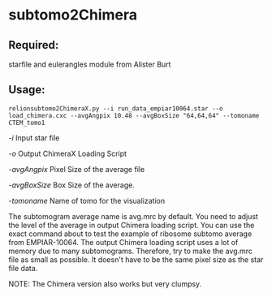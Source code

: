 # subtomo2Chimera

## Required:
starfile and eulerangles module from Alister Burt

## Usage:
```
relionsubtomo2ChimeraX.py --i run_data_empiar10064.star --o load_chimera.cxc --avgAngpix 10.48 --avgBoxSize "64,64,64" --tomoname CTEM_tomo1
```

*-i* Input star file

*-o* Output ChimeraX Loading Script

*-avgAngpix* Pixel Size of the average file

*-avgBoxSize* Box Size of the average.

*-tomoname* Name of tomo for the visualization


The subtomogram average name is avg.mrc by default. You need to adjust the level of the average in output Chimera loading script. You can use the exact command about to test the example of ribosome subtomo average from EMPIAR-10064.
The output Chimera loading script uses a lot of memory due to many subtomograms. Therefore, try to make the avg.mrc file as small as possible. It doesn't have to be the same pixel size as the star file data.

NOTE: The Chimera version also works but very clumpsy.
